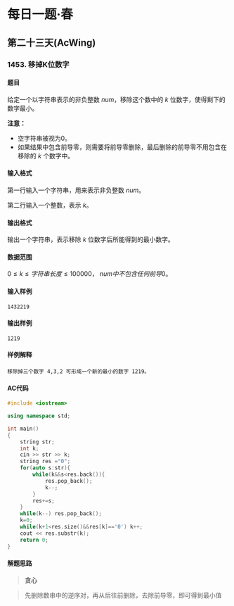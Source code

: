 # 每日一题·春

## 第二十三天(AcWing)

### 1453. 移掉K位数字

#### 题目

给定一个以字符串表示的非负整数 $num$，移除这个数中的 $k$ 位数字，使得剩下的数字最小。

**注意：**

- 空字符串被视为0。
- 如果结果中包含前导零，则需要将前导零删除，最后删除的前导零不用包含在移除的 $k$ 个数字中。

#### 输入格式

第一行输入一个字符串，用来表示非负整数 $num$。

第二行输入一个整数，表示 $k$。

#### 输出格式

输出一个字符串，表示移除 $k$ 位数字后所能得到的最小数字。

#### 数据范围

$0≤k≤ 字符串长度 ≤100000$，
$num 中不包含任何前导 0$。

#### 输入样例

```
1432219
```

#### 输出样例

```
1219
```

#### 样例解释

```
移除掉三个数字 4,3,2 可形成一个新的最小的数字 1219。
```

#### AC代码

```c++
#include <iostream>

using namespace std;

int main()
{
    string str;
    int k;
    cin >> str >> k;
    string res ="0";
    for(auto s:str){
        while(k&&s<res.back()){
            res.pop_back();
            k--;
        }
        res+=s;
    }
    while(k--) res.pop_back();
    k=0;
    while(k+1<res.size()&&res[k]=='0') k++;
    cout << res.substr(k);
    return 0;
}
```

#### 解题思路

> **贪心**

>先删除数串中的逆序对，再从后往前删除，去除前导零，即可得到最小值
